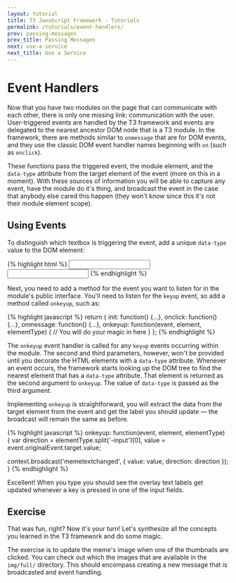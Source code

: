 ```yaml
---
layout: tutorial
title: T3 JavaScript Framework - Tutorials
permalink: /tutorials/event-handlers/
prev: passing-messages
prev_title: Passing Messages
next: use-a-service
next_title: Use a Service
---
```


# Event Handlers

Now that you have two modules on the page that can communicate with each other, there is only one missing link: communication with the user. User-triggered events are handled by the T3 framework and events are delegated to the nearest ancestor DOM node that is a T3 module. In the framework, there are methods similar to `onmessage` that are for DOM events, and they use the classic DOM event handler names beginning with `on` (such as `onclick`).

These functions pass the triggered event, the module element, and the `data-type` attribute from the target element of the event (more on this in a moment). With these sources of information you will be able to capture any event, have the module do it's thing, and broadcast the event in the case that anybody else cared this happen (they won't know since this it's not their module element scope).

## Using Events

To distinguish which textbox is triggering the event, add a unique `data-type` value to the DOM element:

{% highlight html %}
<input class="bottom-text-input" type="text" data-type="top-input">
<input class="top-text-input" type="text" data-type="bottom-input">
{% endhighlight %}

Next, you need to add a method for the event you want to listen for in the module's public interface. You'll need to listen for the `keyup` event, so add a method called `onkeyup`, such as:

{% highlight javascript %}
return {
  init: function() {...},
  onclick: function() {...},
  onmessage: function() {...},
  onkeyup: function(event, element, elementType) {
    // You will do your magic in here
  }
};
{% endhighlight %}

The `onkeyup` event handler is called for any `keyup` events occurring within the module. The second and third parameters, however, won't be provided until you decorate the HTML elements with a `data-type` attribute. Whenever an event occurs, the framework starts looking up the DOM tree to find the nearest element that has a `data-type` attribute. That element is returned as the second argument to `onkeyup`. The value of `data-type` is passed as the third argument.

Implementing `onkeyup` is straightforward, you will extract the data from the target element from the event and get the label you should update — the broadcast will remain the same as before.

{% highlight javascript %}
onkeyup: function(event, element, elementType) {
  var direction = elementType.split('-input')[0],
      value = event.originalEvent.target.value;

  context.broadcast('memetextchanged', {
    value: value,
    direction: direction
  });
}
{% endhighlight %}

Excellent! When you type you should see the overlay text labels get updated whenever a key is pressed in one of the input fields.

## Exercise

That was fun, right? Now it's your turn! Let's synthesize all the concepts you learned in the T3 framework and do some magic.

The exercise is to update the meme's image when one of the thumbnails are clicked. You can check out which the images that are available in the `img/full/` directory. This should encompass creating a new message that is broadcasted and event handling.
